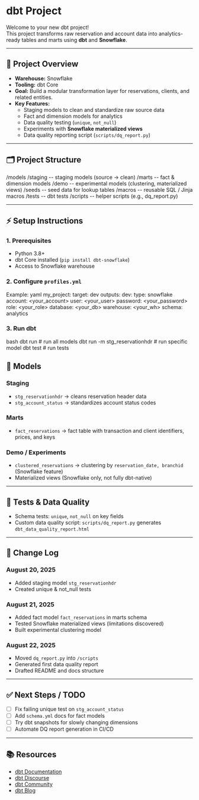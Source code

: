 # dbt Project

Welcome to your new dbt project!  
This project transforms raw reservation and account data into analytics-ready tables and marts using **dbt** and **Snowflake**.

---

## 🚀 Project Overview
- **Warehouse:** Snowflake  
- **Tooling:** dbt Core  
- **Goal:** Build a modular transformation layer for reservations, clients, and related entities.  
- **Key Features:**  
  - Staging models to clean and standardize raw source data  
  - Fact and dimension models for analytics  
  - Data quality testing (`unique`, `not_null`)  
  - Experiments with **Snowflake materialized views**  
  - Data quality reporting script (`scripts/dq_report.py`)  

---

## 🗂️ Project Structure


/models
/staging        -- staging models (source → clean)
/marts          -- fact & dimension models
/demo           -- experimental models (clustering, materialized views)
/seeds            -- seed data for lookup tables
/macros           -- reusable SQL / Jinja macros
/tests            -- dbt tests
/scripts          -- helper scripts (e.g., dq\_report.py)



---

## ⚡ Setup Instructions

### 1. Prerequisites
- Python 3.8+  
- dbt Core installed (`pip install dbt-snowflake`)  
- Access to Snowflake warehouse  

### 2. Configure `profiles.yml`
Example:
yaml
my_project:
  target: dev
  outputs:
    dev:
      type: snowflake
      account: <your_account>
      user: <your_user>
      password: <your_password>
      role: <your_role>
      database: <your_db>
      warehouse: <your_wh>
      schema: analytics


### 3. Run dbt

bash
dbt run        # run all models
dbt run -m stg_reservationhdr   # run specific model
dbt test       # run tests




## 🧱 Models

### Staging

* `stg_reservationhdr` → cleans reservation header data
* `stg_account_status` → standardizes account status codes

### Marts

* `fact_reservations` → fact table with transaction and client identifiers, prices, and keys

### Demo / Experiments

* `clustered_reservations` → clustering by `reservation_date, branchid` (Snowflake feature)
* Materialized views (Snowflake only, not fully dbt-native)

---

## 🧪 Tests & Data Quality

* Schema tests: `unique`, `not_null` on key fields
* Custom data quality script: `scripts/dq_report.py` generates `dbt_data_quality_report.html`

---

## 📜 Change Log

### August 20, 2025

* Added staging model `stg_reservationhdr`
* Created unique & not\_null tests

### August 21, 2025

* Added fact model `fact_reservations` in marts schema
* Tested Snowflake materialized views (limitations discovered)
* Built experimental clustering model

### August 22, 2025

* Moved `dq_report.py` into `/scripts`
* Generated first data quality report
* Drafted README and docs structure

---

## ✅ Next Steps / TODO

* [ ] Fix failing unique test on `stg_account_status`
* [ ] Add `schema.yml` docs for fact models
* [ ] Try dbt snapshots for slowly changing dimensions
* [ ] Automate DQ report generation in CI/CD

---

## 📚 Resources

* [dbt Documentation](https://docs.getdbt.com/docs/introduction)
* [dbt Discourse](https://discourse.getdbt.com/)
* [dbt Community](https://getdbt.com/community)
* [dbt Blog](https://blog.getdbt.com/)

